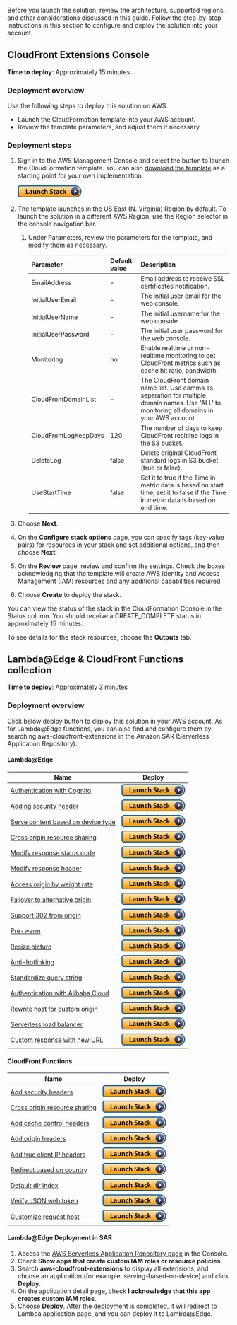 Before you launch the solution, review the architecture, supported regions, and other considerations discussed in this guide. Follow the step-by-step instructions in this section to configure and deploy the solution into your account.


## CloudFront Extensions Console
 
**Time to deploy**: Approximately 15 minutes

### Deployment overview

Use the following steps to deploy this solution on AWS.

- Launch the CloudFormation template into your AWS account.
- Review the template parameters, and adjust them if necessary.

### Deployment steps

1. Sign in to the AWS Management Console and select the button to launch the CloudFormation template. You can also [download the template](https://aws-gcr-solutions.s3.amazonaws.com/aws-cloudfront-extensions/latest/CloudFrontExtnConsoleStack.template) as a starting point for your own implementation.

      [![Deploy](../images/deploy_button.png)](https://console.aws.amazon.com/cloudformation/home?region=us-east-1#/stacks/new?stackName=cloudFrontExtensionMonitoring&templateURL=https://aws-gcr-solutions.s3.amazonaws.com/aws-cloudfront-extensions/latest/CloudFrontExtnConsoleStack.template)


2. The template launches in the US East (N. Virginia) Region by default. To launch the solution in a different AWS Region, use the Region selector in the console navigation bar.

   1. Under Parameters, review the parameters for the template, and modify them as necessary.

         | Parameter             | Default value | Description                                                                                                                                 |
         |-----------|---------------|---------|
         | EmailAddress          | - | Email address to receive SSL certificates notification.                                                                                     |
         | InitialUserEmail               | - | The initial user email for the web console.                                                                                                 |
         | InitialUserName  | - | The initial username for the web console.                                                                                                   |
         | InitialUserPassword  | - | The initial user password for the web console.                                                                                              |
         | Monitoring            | no | Enable realtime or non-realtime monitoring to get CloudFront metrics such as cache hit ratio, bandwidth.                                    |
         | CloudFrontDomainList  | - | The CloudFront domain name list. Use comma as separation for multiple domain names. Use 'ALL' to monitoring all domains in your AWS account |
         | CloudFrontLogKeepDays | 120 | The number of days to keep CloudFront realtime logs in the S3 bucket.                                                                       |
         | DeleteLog             | false | Delete original CloudFront standard logs in S3 bucket (true or false).                                                                      |
         | UseStartTime          | false | Set it to true if the Time in metric data is based on start time, set it to false if the Time in metric data is based on end time.          |
  

4. Choose **Next**.
5. On the **Configure stack options** page, you can specify tags (key-value pairs) for resources in your stack and set additional options, and then choose **Next**.
6. On the **Review** page, review and confirm the settings. Check the boxes acknowledging that the template will create AWS Identity and Access Management (IAM) resources and any additional capabilities required.
7. Choose **Create** to deploy the stack. 

You can view the status of the stack in the CloudFormation Console in the Status column. You should receive a CREATE_COMPLETE status in approximately 15 minutes.

To see details for the stack resources, choose the **Outputs** tab. 

## Lambda@Edge & CloudFront Functions collection

**Time to deploy**: Approximately 3 minutes

### Deployment overview

Click below deploy button to deploy this solution in your AWS account. As for Lambda@Edge functions, you can also find and configure them by searching aws-cloudfront-extensions in the Amazon SAR (Serverless Application Repository).



#### Lambda@Edge

|    **Name**   |  **Deploy** |
|------------------|--------------------|
| [Authentication with Cognito](https://github.com/awslabs/aws-cloudfront-extensions/tree/main/edge/nodejs/authentication-with-cognito) |  [![Deploy](../images/deploy_button.png)](https://serverlessrepo.aws.amazon.com/applications/us-east-1/418289889111/authentication-with-cognito) |
| [Adding security header](https://github.com/awslabs/aws-cloudfront-extensions/blob/main/edge/nodejs/add-security-headers) |  [![Deploy](../images/deploy_button.png)](https://serverlessrepo.aws.amazon.com/applications/us-east-1/418289889111/add-security-headers) |
| [Serve content based on device type](https://github.com/awslabs/aws-cloudfront-extensions/tree/main/edge/nodejs/serving-based-on-device) |  [![Deploy](../images/deploy_button.png)](https://serverlessrepo.aws.amazon.com/applications/us-east-1/418289889111/serving-based-on-device) |
| [Cross origin resource sharing](https://github.com/awslabs/aws-cloudfront-extensions/tree/main/edge/nodejs/cross-origin-resource-sharing)  | [![Deploy](../images/deploy_button.png)](https://serverlessrepo.aws.amazon.com/applications/us-east-1/418289889111/cross-origin-resource-sharing) |
| [Modify response status code](https://github.com/awslabs/aws-cloudfront-extensions/tree/main/edge/nodejs/modify-response-status-code)  | [![Deploy](../images/deploy_button.png)](https://serverlessrepo.aws.amazon.com/applications/us-east-1/418289889111/modify-response-status-code) |
| [Modify response header](https://github.com/awslabs/aws-cloudfront-extensions/tree/main/edge/nodejs/modify-response-header) | [![Deploy](../images/deploy_button.png)](https://serverlessrepo.aws.amazon.com/applications/us-east-1/418289889111/modify-response-header) |
| [Access origin by weight rate](https://github.com/awslabs/aws-cloudfront-extensions/tree/main/edge/nodejs/access-origin-by-weight-rate) | [![Deploy](../images/deploy_button.png)](https://serverlessrepo.aws.amazon.com/applications/us-east-1/418289889111/access-origin-by-weight-rate) |
| [Failover to alternative origin](https://github.com/awslabs/aws-cloudfront-extensions/tree/main/edge/nodejs/multiple-origin-IP-retry) | [![Deploy](../images/deploy_button.png)](https://serverlessrepo.aws.amazon.com/applications/us-east-1/418289889111/multiple-origin-IP-retry) |
| [Support 302 from origin](https://github.com/awslabs/aws-cloudfront-extensions/tree/main/edge/nodejs/http302-from-origin) |  [![Deploy](../images/deploy_button.png)](https://serverlessrepo.aws.amazon.com/applications/us-east-1/418289889111/http302-from-origin) |
| [Pre-warm](https://github.com/awslabs/aws-cloudfront-extensions/tree/main/edge/python/prewarm) | [![Deploy](../images/deploy_button.png)](https://console.aws.amazon.com/cloudformation/home?region=us-east-1#/stacks/new?stackName=pre-warming&templateURL=https://aws-gcr-solutions.s3.amazonaws.com/Aws-cloudfront-extensions/latest/default/PrewarmStack.template.json) |
| [Resize picture](https://github.com/awslabs/aws-cloudfront-extensions/tree/main/edge/nodejs/resize-picture) | [![Deploy](../images/deploy_button.png)](https://console.aws.amazon.com/cloudformation/home?region=us-east-1#/stacks/new?stackName=default-dir-index&templateURL=https://aws-gcr-solutions.s3.amazonaws.com/Aws-cloudfront-extensions/latest/default/ResizeImageStack.template.json) |
| [Anti-hotlinking](https://github.com/awslabs/aws-cloudfront-extensions/tree/main/edge/nodejs/anti-hotlinking) | [![Deploy](../images/deploy_button.png)](https://serverlessrepo.aws.amazon.com/applications/us-east-1/418289889111/anti-hotlinking) |
| [Standardize query string](https://github.com/awslabs/aws-cloudfront-extensions/tree/main/edge/nodejs/normalize-query-string) | [![Deploy](../images/deploy_button.png)](https://serverlessrepo.aws.amazon.com/applications/us-east-1/418289889111/normalize-query-string) |
| [Authentication with Alibaba Cloud](https://github.com/awslabs/aws-cloudfront-extensions/tree/main/edge/nodejs/authentication-with-aliyun-cdn-typeA) | [![Deploy](../images/deploy_button.png)](https://serverlessrepo.aws.amazon.com/applications/us-east-1/418289889111/authentication-with-aliyun-cdn-typeA) |
| [Rewrite host for custom origin](https://github.com/awslabs/aws-cloudfront-extensions/tree/main/edge/nodejs/rewrite-url) |  [![Deploy](../images/deploy_button.png)](https://serverlessrepo.aws.amazon.com/applications/us-east-1/418289889111/rewrite-url) |
| [Serverless load balancer](https://github.com/awslabs/aws-cloudfront-extensions/tree/main/edge/python/serverless-load-balancer) |  [![Deploy](../images/deploy_button.png)](https://serverlessrepo.aws.amazon.com/applications/us-east-1/418289889111/serverless-load-balancer) |
| [Custom response with new URL](https://github.com/awslabs/aws-cloudfront-extensions/tree/main/edge/nodejs/custom-response-with-replaced-url) | [![Deploy](../images/deploy_button.png)](https://serverlessrepo.aws.amazon.com/applications/us-east-1/418289889111/custom-response-with-replaced-url) |


#### CloudFront Functions
|    **Name**   |  **Deploy**     |
|------------------|--------------------|
| [Add security headers](https://github.com/awslabs/aws-cloudfront-extensions/tree/main/function/js/add-security-headers) |[![Deploy](../images/deploy_button.png)](https://console.aws.amazon.com/cloudformation/home?region=us-east-1#/stacks/new?stackName=add-security-headers&templateURL=https:%2F%2Faws-cloudfront-extensions-cff.s3.amazonaws.com%2Fadd-security-headers.yaml)                   |
| [Cross origin resource sharing](https://github.com/awslabs/aws-cloudfront-extensions/tree/main/function/js/cross-origin-resource-sharing) |  [![Deploy](../images/deploy_button.png)](https://console.aws.amazon.com/cloudformation/home?region=us-east-1#/stacks/new?stackName=cross-origin-resource-sharing&templateURL=https:%2F%2Faws-cloudfront-extensions-cff.s3.amazonaws.com%2Fcross-origin-resource-sharing.yaml) |
| [Add cache control headers](https://github.com/awslabs/aws-cloudfront-extensions/tree/main/function/js/add-cache-control-header)  | [![Deploy](../images/deploy_button.png)](https://console.aws.amazon.com/cloudformation/home?region=us-east-1#/stacks/new?stackName=add-cache-control-header&templateURL=https:%2F%2Faws-cloudfront-extensions-cff.s3.amazonaws.com%2Fadd-cache-control-header.yaml)           |
| [Add origin headers](https://github.com/awslabs/aws-cloudfront-extensions/tree/main/function/js/add-origin-header)  | [![Deploy](../images/deploy_button.png)](https://console.aws.amazon.com/cloudformation/home?region=us-east-1#/stacks/new?stackName=add-origin-header&templateURL=https:%2F%2Faws-cloudfront-extensions-cff.s3.amazonaws.com%2Fadd-origin-header.yaml)                         |
| [Add true client IP headers](https://github.com/awslabs/aws-cloudfront-extensions/tree/main/function/js/add-true-client-ip-header) | [![Deploy](../images/deploy_button.png)](https://console.aws.amazon.com/cloudformation/home?region=us-east-1#/stacks/new?stackName=add-true-client-ip-header&templateURL=https:%2F%2Faws-cloudfront-extensions-cff.s3.amazonaws.com%2Fadd-true-client-ip-header.yaml)         |
| [Redirect based on country](https://github.com/awslabs/aws-cloudfront-extensions/tree/main/function/js/redirect-based-on-country) | [![Deploy](../images/deploy_button.png)](https://console.aws.amazon.com/cloudformation/home?region=us-east-1#/stacks/new?stackName=redirect-based-on-country&templateURL=https:%2F%2Faws-cloudfront-extensions-cff.s3.amazonaws.com%2Fredirect-based-on-country.yaml)         |
| [Default dir index](https://github.com/awslabs/aws-cloudfront-extensions/tree/main/function/js/default-dir-index) |  [![Deploy](../images/deploy_button.png)](https://console.aws.amazon.com/cloudformation/home?region=us-east-1#/stacks/new?stackName=default-dir-index&templateURL=https:%2F%2Faws-cloudfront-extensions-cff.s3.amazonaws.com%2Fdefault-dir-index.yaml)                         |
| [Verify JSON web token](https://github.com/awslabs/aws-cloudfront-extensions/tree/main/function/js/verify-jwt) |  [![Deploy](../images/deploy_button.png)](https://console.aws.amazon.com/cloudformation/home?region=us-east-1#/stacks/new?stackName=verify-jwt&templateURL=https:%2F%2Faws-cloudfront-extensions-cff.s3.amazonaws.com%2Fverify-jwt.yaml)                                       |
| [Customize request host](https://github.com/awslabs/aws-cloudfront-extensions/tree/main/function/js/custom-host) | [![Deploy](../images/deploy_button.png)](https://console.aws.amazon.com/cloudformation/home?region=us-east-1#/stacks/new?stackName=custom-host&templateURL=https:%2F%2Faws-cloudfront-extensions-cff.s3.amazonaws.com%2Fcustom-host.yaml)                                     |


#### Lambda@Edge Deployment in SAR


1. Access the [AWS Serverless Application Repository page](https://serverlessrepo.aws.amazon.com/applications) in the Console.
2. Check **Show apps that create custom IAM roles or resource policies**.
3. Search **aws-cloudfront-extensions** to display all extensions, and choose an application (for example, serving-based-on-device) and click **Deploy**.
4. On the application detail page, check **I acknowledge that this app creates custom IAM roles**.
5. Choose **Deploy**. After the deployment is completed, it will redirect to Lambda application page, and you can deploy it to Lambda@Edge.

